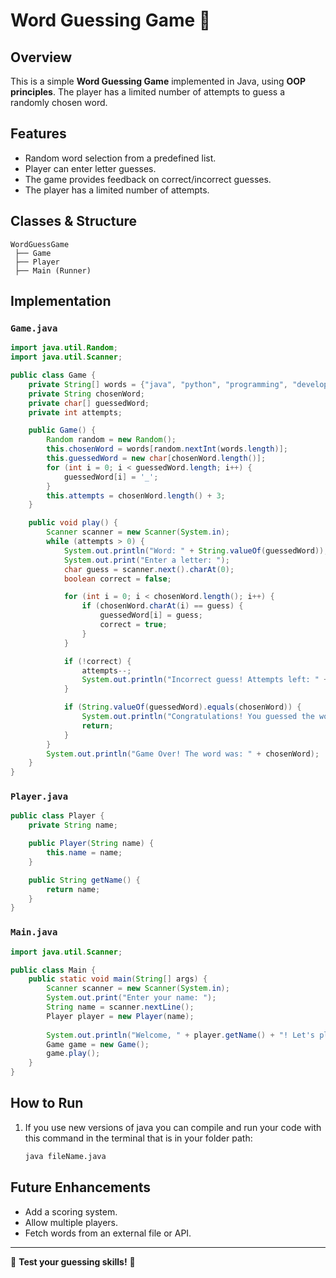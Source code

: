 # Word Guessing Game 🎯

## Overview
This is a simple **Word Guessing Game** implemented in Java, using **OOP principles**. The player has a limited number of attempts to guess a randomly chosen word.

## Features
- Random word selection from a predefined list.
- Player can enter letter guesses.
- The game provides feedback on correct/incorrect guesses.
- The player has a limited number of attempts.

## Classes & Structure
```plaintext
WordGuessGame
 ├── Game
 ├── Player
 ├── Main (Runner)
```

## Implementation

### `Game.java`
```java
import java.util.Random;
import java.util.Scanner;

public class Game {
    private String[] words = {"java", "python", "programming", "developer", "object"};
    private String chosenWord;
    private char[] guessedWord;
    private int attempts;

    public Game() {
        Random random = new Random();
        this.chosenWord = words[random.nextInt(words.length)];
        this.guessedWord = new char[chosenWord.length()];
        for (int i = 0; i < guessedWord.length; i++) {
            guessedWord[i] = '_';
        }
        this.attempts = chosenWord.length() + 3;
    }

    public void play() {
        Scanner scanner = new Scanner(System.in);
        while (attempts > 0) {
            System.out.println("Word: " + String.valueOf(guessedWord));
            System.out.print("Enter a letter: ");
            char guess = scanner.next().charAt(0);
            boolean correct = false;

            for (int i = 0; i < chosenWord.length(); i++) {
                if (chosenWord.charAt(i) == guess) {
                    guessedWord[i] = guess;
                    correct = true;
                }
            }

            if (!correct) {
                attempts--;
                System.out.println("Incorrect guess! Attempts left: " + attempts);
            }

            if (String.valueOf(guessedWord).equals(chosenWord)) {
                System.out.println("Congratulations! You guessed the word: " + chosenWord);
                return;
            }
        }
        System.out.println("Game Over! The word was: " + chosenWord);
    }
}
```

### `Player.java`
```java
public class Player {
    private String name;

    public Player(String name) {
        this.name = name;
    }

    public String getName() {
        return name;
    }
}
```

### `Main.java`
```java
import java.util.Scanner;

public class Main {
    public static void main(String[] args) {
        Scanner scanner = new Scanner(System.in);
        System.out.print("Enter your name: ");
        String name = scanner.nextLine();
        Player player = new Player(name);
        
        System.out.println("Welcome, " + player.getName() + "! Let's play Word Guessing Game.");
        Game game = new Game();
        game.play();
    }
}
```

## How to Run
1. If you use new versions of java you can compile and run your code with this command in the terminal that is in your folder path:
   ```bash
   java fileName.java
   ```

## Future Enhancements
- Add a scoring system.
- Allow multiple players.
- Fetch words from an external file or API.

---
🧠 **Test your guessing skills!** 🎯
